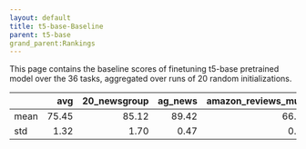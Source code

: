 ```yaml
---
layout: default
title: t5-base-Baseline
parent: t5-base
grand_parent:Rankings
---
```

This page contains the baseline scores of finetuning t5-base pretrained model over the 36 tasks,
aggregated over runs of 20 random initializations.
<br>

|      |   avg |   20_newsgroup |   ag_news |   amazon_reviews_multi |   anli |   boolq |    cb |   cola |   copa |   dbpedia |   esnli |   financial_phrasebank |   imdb |   isear |   mnli |   mrpc |   multirc |   poem_sentiment |   qnli |   qqp |   rotten_tomatoes |   rte |   sst2 |   sst_5bins |   stsb |   trec_coarse |   trec_fine |   tweet_ev_emoji |   tweet_ev_emotion |   tweet_ev_hate |   tweet_ev_irony |   tweet_ev_offensive |   tweet_ev_sentiment |   wic |   wnli |   wsc |   yahoo_answers |
|:-----|------:|---------------:|----------:|-----------------------:|-------:|--------:|------:|-------:|-------:|----------:|--------:|-----------------------:|-------:|--------:|-------:|-------:|----------:|-----------------:|-------:|------:|------------------:|------:|-------:|------------:|-------:|--------------:|------------:|-----------------:|-------------------:|----------------:|-----------------:|---------------------:|---------------------:|------:|-------:|------:|----------------:|
| mean | 75.45 |          85.12 |     89.42 |                  66.54 |  47.05 |   76.66 | 75.54 |  81.91 |  49.65 |     76.41 |   89.72 |                  85.30 |  92.33 |   71.28 |  83.80 |  85.66 |     60.28 |            74.42 |  90.38 | 88.94 |             88.61 | 73.68 |  93.84 |       55.55 |  85.31 |         97.21 |       92.33 |            44.88 |              79.51 |           52.74 |            73.74 |                84.03 |                70.21 | 67.19 |  55.35 | 60.00 |           71.59 |
| std  |  1.32 |           1.70 |      0.47 |                   0.45 |   4.21 |    5.89 | 19.57 |   0.64 |   4.58 |      1.16 |    2.59 |                   1.29 |   1.14 |    1.25 |   8.47 |   4.78 |      1.52 |            26.17 |   8.39 |  4.78 |              0.37 |  6.02 |   0.46 |        0.59 |   9.02 |          2.66 |        0.70 |             2.82 |               9.72 |            1.06 |             8.74 |                 0.57 |                 0.39 |  3.91 |   2.33 |  5.01 |            0.39 |

